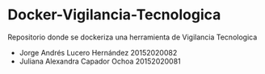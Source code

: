 # Docker-Vigilancia-Tecnologica
Repositorio donde se dockeriza una herramienta de Vigilancia Tecnologica

* Jorge Andrés Lucero Hernández 20152020082
* Juliana Alexandra Capador Ochoa 20152020081
